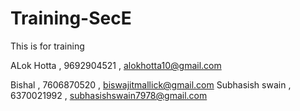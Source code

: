 # Training-SecE
This is for training

ALok Hotta , 9692904521 , alokhotta10@gmail.com



Bishal , 7606870520 , biswajitmallick@gmail.com
Subhasish swain , 6370021992 , subhasishswain7978@gmail.com